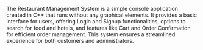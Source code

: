 The Restaurant Management System is a simple console application created in C++ that runs without any graphical elements. It provides a basic interface for users, offering Login and Signup functionalities, options to search for food and hotels, and features like Cart and Order Confirmation for efficient order management. This system ensures a streamlined experience for both customers and administrators.
